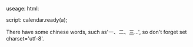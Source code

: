 useage:
  html: <div id='a'></div>
  script: calendar.ready(a);
  
  There have some chinese words, such as'一、二、三...', so don't forget set charset='utf-8'.
